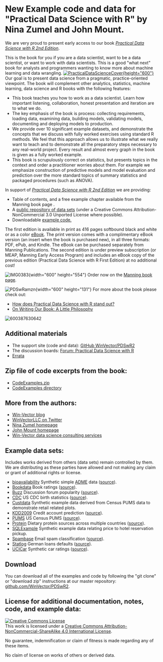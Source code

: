 



# New Example code and data for "Practical Data Science with R" by Nina Zumel and John Mount.


We are very proud to present early access to our book [*Practical Data Science with R 2nd Edition*](https://www.manning.com/books/practical-data-science-with-r-second-edition).

This is the book for you if you are a data scientist, want to be a data
scientist, or want to work with data scientists. This is a good "what
next" book for analysts and programmers wanting to know more about
machine learning and data wrangling.
[![PracticalDataScienceCover](http://www.win-vector.com/blog/wp-content/uploads/2018/08/NewImage-3.png){height="600"}](https://www.manning.com/books/practical-data-science-with-r-second-edition)
Our goal is to present data science from a pragmatic, practice-oriented
viewpoint. The book will complement other analytics, statistics, machine
learning, data science and R books with the following features:

-   This book teaches you how to work as a data scientist. Learn how
    important listening, collaboration, honest presentation and
    iteration are to what we do.
-   The key emphasis of the book is process: collecting requirements,
    loading data, examining data, building models, validating models,
    documenting and deploying models to production.
-   We provide over 10 significant example datasets, and demonstrate the
    concepts that we discuss with fully worked exercises using standard
    R methods. We feel that this approach allows us to illustrate what
    we really want to teach and to demonstrate all the preparatory steps
    necessary to any real-world project. Every result and almost every
    graph in the book is given as a fully worked example.
-   This book is scrupulously correct on statistics, but presents topics
    in the context and order a practitioner worries about them. For
    example we emphasize construction of predictive models and model
    evaluation and prediction over the more standard topics of summary
    statistics and packaged procedures (such as ANOVA).

In support of [*Practical Data Science with R 2nd Edition*](https://www.manning.com/books/practical-data-science-with-r-second-edition)
we are providing:

-   Table of contents, and a free example chapter available from the
    Manning book page
    [](https://www.manning.com/books/practical-data-science-with-r-second-edition).
-   A [public repository of data
    sets](https://github.com/WinVector/PDSwR2) (under a Creative Commons
    Attribution-NonCommercial 3.0 Unported License where possible).
-   Downloadable [example code.](https://github.com/WinVector/PDSwR2/tree/master/CodeExamples)

The first edition is available in print as 416 pages softbound black and
white or as a color
[eBook](http://www.win-vector.com/blog/2014/12/is-there-a-kindle-edition-of-practical-data-science-with-r/).
The print version comes with a complimentary eBook version (an insert
when the book is purchased new), in all three formats: PDF, ePub, and
Kindle. The eBook can be purchased separately from Manning Publications.
The second edition is under preview subscription (or MEAP, Manning Early
Access Program) and includes an eBook copy of the previous edition
(Practical Data Science with R First Edition) at no additional cost!

![IMG0383](http://www.win-vector.com/blog/wp-content/uploads/2014/10/IMG_0383.jpg "IMG_0383.jpg"){width="600" height="554"} Order now on the [Manning book page](https://www.manning.com/books/practical-data-science-with-r-second-edition).

![PDSwRamzn](http://www.win-vector.com/blog/wp-content/uploads/2014/10/PDSwRamzn.png "PDSwRamzn.png"){width="600" height="131"} For more about the book please check out:

-   [How does Practical Data Science with R stand out?](http://www.win-vector.com/blog/2014/06/how-does-practical-data-science-with-r-stand-out/)
-   [On Writing Our Book: A Little Philosophy](http://www.win-vector.com/blog/2013/05/on-writing-our-book-a-little-philosophy/)

![600387630642](http://www.win-vector.com/blog/wp-content/uploads/2014/10/600_387630642.jpeg "600_387630642.jpeg")



## Additional materials

 * The support site (code and data): [GitHub WinVector/PDSwR2](https://github.com/WinVector/PDSwR2)
 * The discussion boards: [Forum: Practical Data Science with R](http://www.manning-sandbox.com/forum.jspa?forumID=863)
 * [Errata](http://winvector.github.io/PDSwR/PracticalDataScienceWithRErrata.html)

## Zip file of code excerpts from the book:

 * [CodeExamples.zip](CodeExamples.zip)
 * [CodeExamples directory](CodeExamples)


## More from the authors:

 * [Win-Vector blog](http://www.win-vector.com/blog/)
 * [WinVectorLLC on Twitter](https://twitter.com/WinVectorLLC)
 * [Nina Zumel homepage](http://ninazumel.com/)
 * [John Mount homepage](http://johnmount.com/)
 * [Win-Vector data science consulting services](http://www.win-vector.com/index.html)

## Example data sets:

Includes works derived from others (data sets) remain controlled by them.  We are distributing as these parties have allowed and not making any claim or grant of additional rights or license.

 * [bioavailability](bioavailability) Synthetic simple [ADME](http://en.wikipedia.org/wiki/ADME) data ([source](http://www.cyprotex.com/admepk/in-vitro-permeability/caco-2-permeability/)).
 * [Bookdata](Bookdata) Book ratings ([source](http://www.informatik.uni-freiburg.de/~cziegler/BX/)).
 * [Buzz](Buzz) Discussion forum popularity ([source](http://ama.liglab.fr/datasets/buzz/)).
 * [CDC](CDC) US CDC birth statistics ([source](http://www.cdc.gov/nchs/data_access/Vitalstatsonline.htm)).
 * [Custdata](Custdata) Synthetic example data derived from Census PUMS data to demonstrate retail related plots.
 * [KDD2009](KDD2009) Credit account prediction ([source](http://www.sigkdd.org/kdd-cup-2009-customer-relationship-prediction)).
 * [PUMS](PUMS) US Census PUMS ([source](http://www.census.gov/acs/www/data_documentation/pums_data/)).
 * [Protein](Protein) Dietary protein sources across multiple countries ([source](http://lib.stat.cmu.edu/DASL/Datafiles/Protein.html)).
 * [SQLExample](SQLExample) Synthetic example data relating price to hotel reservation pickup.
 * [Spambase](Spambase) Email spam classification ([source](http://archive.ics.uci.edu/ml/datasets/Spambase)).
 * [Statlog](Statlog) German loans defaults ([source](http://archive.ics.uci.edu/ml/machine-learning-databases/statlog/german/)).
 * [UCICar](UCICar) Synthetic car ratings ([source](http://archive.ics.uci.edu/ml/machine-learning-databases/car/)).


## Download

You can download all of the examples and code by following the "git clone" or "download zip" instructions at our master repository: [github.com/WinVector/PDSwR2](https://github.com/WinVector/PDSwR2).

## License for additional documentation, notes, code, and example data: 

<a rel="license" href="http://creativecommons.org/licenses/by-nc-sa/4.0/"><img alt="Creative Commons License" style="border-width:0" src="http://i.creativecommons.org/l/by-nc-sa/4.0/88x31.png" /></a><br />This work is licensed under a <a rel="license" href="http://creativecommons.org/licenses/by-nc-sa/4.0/">Creative Commons Attribution-NonCommercial-ShareAlike 4.0 International License</a>.

No guarantee, indemnification or claim of fitness is made regarding any of these items.

No claim of license on works of others or derived data.


